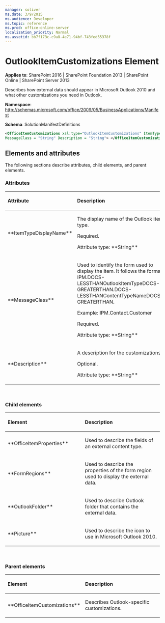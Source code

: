 ```yaml
---
manager: soliver
ms.date: 3/9/2015
ms.audience: Developer
ms.topic: reference
ms.prod: office-online-server
localization_priority: Normal
ms.assetid: bb7f173c-c9a8-4e71-94bf-743fed55378f
---
```


# OutlookItemCustomizations Element

**Applies to**: SharePoint 2016 | SharePoint Foundation 2013 | SharePoint Online | SharePoint Server 2013

Describes how external data should appear in Microsoft Outlook 2010 and what other customizations you need in Outlook.

**Namespace**: http://schemas.microsoft.com/office/2009/05/BusinessApplications/Manifest

**Schema**: SolutionManifestDefinitions

```XML
<OfficeItemCustomizations xsl:type="OutlookItemCustomizations" ItemTypeDisplayName = "String" 
MessageClass = "String" Description = "String"> </OfficeItemCustomizations>
```

## Elements and attributes

The following sections describe attributes, child elements, and parent elements.

### Attributes

<table>
<colgroup>
<col width="20%" />
<col width="80%" />
</colgroup>
<thead>
<tr class="header">
<th align="left"><p>Attribute</p></th>
<th align="left"><p>Description</p></th>
</tr>
</thead>
<tbody>
<tr class="odd">
<td align="left"><p>**ItemTypeDisplayName**</p></td>
<td align="left"><p>The display name of the Outlook item type.</p>
<p>Required.</p>
<p>Attribute type: **String**</p></td>
</tr>
<tr class="even">
<td align="left"><p>**MessageClass**</p></td>
<td align="left"><p>Used to identify the form used to display the item. It follows the format: IPM.DOCS-LESSTHANOutlookItemTypeDOCS-GREATERTHAN.DOCS-LESSTHANContentTypeNameDOCS-GREATERTHAN.</p>
<p>Example: IPM.Contact.Customer</p>
<p>Required.</p>
<p>Attribute type: **String**</p></td>
</tr>
<tr class="odd">
<td align="left"><p>**Description**</p></td>
<td align="left"><p>A description for the customizations.</p>
<p>Optional.</p>
<p>Attribute type: **String**</p></td>
</tr>
</tbody>
</table>

<br/>

### Child elements

<table>
<colgroup>
<col width="50%" />
<col width="50%" />
</colgroup>
<thead>
<tr class="header">
<th align="left"><p>Element</p></th>
<th align="left"><p>Description</p></th>
</tr>
</thead>
<tbody>
<tr class="odd">
<td align="left"><p>**OfficeItemProperties**</p></td>
<td align="left"><p>Used to describe the fields of an external content type.</p></td>
</tr>
<tr class="even">
<td align="left"><p>**FormRegions**</p></td>
<td align="left"><p>Used to describe the properties of the form region used to display the external data.</p></td>
</tr>
<tr class="odd">
<td align="left"><p>**OutlookFolder**</p></td>
<td align="left"><p>Used to describe Outlook folder that contains the external data.</p></td>
</tr>
<tr class="even">
<td align="left"><p>**Picture**</p></td>
<td align="left"><p>Used to describe the icon to use in Microsoft Outlook 2010.</p></td>
</tr>
</tbody>
</table>

<br/>

### Parent elements

<table>
<colgroup>
<col width="50%" />
<col width="50%" />
</colgroup>
<thead>
<tr class="header">
<th align="left"><p>Element</p></th>
<th align="left"><p>Description</p></th>
</tr>
</thead>
<tbody>
<tr class="odd">
<td align="left"><p>**OfficeItemCustomizations**</p></td>
<td align="left"><p>Describes Outlook-specific customizations.</p></td>
</tr>
</tbody>
</table>

<br/>

<br/>








